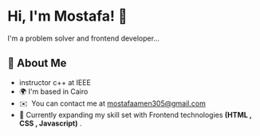 
# Hi, I'm Mostafa! 👋

I'm a problem solver and frontend developer...
## 🚀 About Me
- instructor c++ at IEEE 
- 🌍 I'm based in Cairo
- ✉️  You can contact me at [mostafaamen305@gmail.com](mailto:mostafaamen305@gmail.com)
- 🌱 Currently expanding my skill set with Frontend technologies **(HTML , CSS , Javascript)** .





<!--
**mas305/mas305** is a ✨ _special_ ✨ repository because its `README.md` (this file) appears on your GitHub profile.

Here are some ideas to get you started:

- 🔭 I’m currently working on ...
- 🌱 I’m currently learning ...
- 👯 I’m looking to collaborate on ...
- 🤔 I’m looking for help with ...
- 💬 Ask me about ...
- 📫 How to reach me: ...
- 😄 Pronouns: ...
- ⚡ Fun fact: ...
-->
